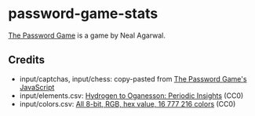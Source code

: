 # password-game-stats
[The Password Game](https://neal.fun/password-game/) is a game by Neal Agarwal. 

## Credits
* input/captchas, input/chess: copy-pasted from [The Password Game's JavaScript](https://neal.fun/_nuxt/3da6b5d.js)
* input/elements.csv: [Hydrogen to Oganesson: Periodic Insights](https://www.kaggle.com/datasets/kanchana1990/hydrogen-to-oganesson-periodic-insights) (CC0)
* input/colors.csv: [All 8-bit, RGB, hex value, 16 777 216 colors](https://www.kaggle.com/datasets/as29856023865/all-8bit-rgb-hex-value-16-777-216-colors) (CC0)
